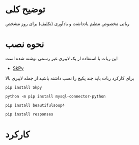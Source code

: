 # توضیح کلی
رباتی مخصوص تنظیم یادداشت و یادآوری (تکلیف) برای روز مشخص

# نحوه نصب

این ربات با استفاده از یک لایبری غیر رسمی نوشته شده است
- [SkPy](https://github.com/Terrance/SkPy#readme)

برای کارکرد ربات باید چند پکیج را نصب داشته باشید از جمله لایبری بالا

```
pip install Skpy
```
```
python -m pip install mysql-connector-python
```
```
pip install beautifulsoup4
```
```
pip install responses
```

# کارکرد

